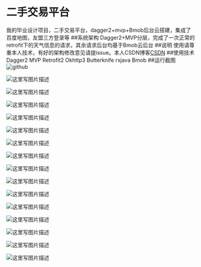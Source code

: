 # 二手交易平台
我的毕业设计项目，二手交易平台，dagger2+mvp+Bmob后台云搭建，集成了百度地图，友盟三方登录等
##系统架构
Dagger2+MVP分层，完成了一次正常的retrofit下的天气信息的请求，其余请求后台均基于Bmob云后台
##说明
使用请尊重本人技术，有好的架构修改意见请提issue。本人CSDN博客[CSDN](http://blog.csdn.net/u010132993)
##使用技术
Dagger2
MVP
Retrofit2
Okhttp3
Butterknife
rxjava
Bmob
##运行截图
![github](https://github.com/tuozhaobing/TradeIn/blob/master/screenshoter/Screenshot_2016-05-18-23-07-08_com.tt.tradein.png)


![这里写图片描述](https://github.com/tuozhaobing/TradeIn/blob/master/screenshoter/Screenshot_2016-05-18-23-07-20_com.tt.tradein.png)

![这里写图片描述](https://github.com/tuozhaobing/TradeIn/blob/master/screenshoter/Screenshot_2016-05-18-23-07-20_com.tt.tradein.png)

![这里写图片描述](https://github.com/tuozhaobing/TradeIn/blob/master/screenshoter/Screenshot_2016-05-18-23-07-34_com.tt.tradein.png)


![这里写图片描述](https://github.com/tuozhaobing/TradeIn/blob/master/screenshoter/Screenshot_2016-05-18-23-07-44_com.tt.tradein.png)

![这里写图片描述](https://github.com/tuozhaobing/TradeIn/blob/master/screenshoter/Screenshot_2016-05-18-23-07-52_com.tt.tradein.png)

![这里写图片描述](https://github.com/tuozhaobing/TradeIn/blob/master/screenshoter/Screenshot_2016-05-31-11-07-04_com.tt.tradein.png)

![这里写图片描述](https://github.com/tuozhaobing/TradeIn/blob/master/screenshoter/Screenshot_2016-05-31-11-07-12_com.tt.tradein.png)

![这里写图片描述](https://github.com/tuozhaobing/TradeIn/blob/master/screenshoter/Screenshot_2016-05-31-11-07-49_com.tt.tradein.png)

![这里写图片描述](https://github.com/tuozhaobing/TradeIn/blob/master/screenshoter/Screenshot_2016-05-31-11-07-57_com.tt.tradein.png)

![这里写图片描述](https://github.com/tuozhaobing/TradeIn/blob/master/screenshoter/Screenshot_2016-05-31-11-08-45_com.tt.tradein.png)

![这里写图片描述](https://github.com/tuozhaobing/TradeIn/blob/master/screenshoter/Screenshot_2016-05-31-11-14-47_com.tt.tradein.png)

![这里写图片描述](https://github.com/tuozhaobing/TradeIn/blob/master/screenshoter/Screenshot_2016-05-31-11-14-58_com.tt.tradein.png)

![这里写图片描述](https://github.com/tuozhaobing/TradeIn/blob/master/screenshoter/Screenshot_2016-05-31-11-15-15_com.tt.tradein.png)

![这里写图片描述](https://github.com/tuozhaobing/TradeIn/blob/master/screenshoter/Screenshot_2016-05-31-11-18-20_com.tt.tradein.png)

![这里写图片描述](https://github.com/tuozhaobing/TradeIn/blob/master/screenshoter/Screenshot_2016-06-07-12-20-09_com.tt.tradein.png)

